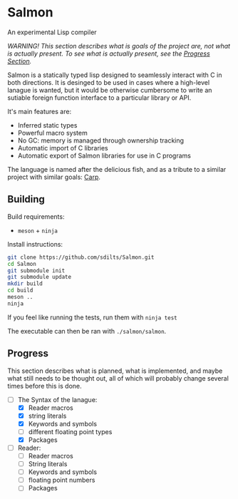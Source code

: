 # Salmon
An experimental Lisp compiler

<i> WARNING! This section describes what is goals of the project are, not what is actually present. To
see what is actually present, see the [Progress Section](#Progress). </i>

Salmon is a statically typed lisp designed to seamlessly interact with C in both directions.
It is desinged to be used in cases where a high-level lanague is wanted, but it would be otherwise cumbersome
to write an sutiable foreign function interface to a particular library or API.

It's main features are:
+ Inferred static types
+ Powerful macro system
+ No GC: memory is managed through ownership tracking
+ Automatic import of C libraries
+ Automatic export of Salmon libraries for use in C programs

The language is named after the delicious fish, and as a tribute to a similar project with 
similar goals: [Carp](https://github.com/carp-lang/Carp).

## Building
Build requirements:
+ `meson` + `ninja`

Install instructions:
``` sh
git clone https://github.com/sdilts/Salmon.git
cd Salmon
git submodule init
git submodule update
mkdir build
cd build
meson ..
ninja
```
If you feel like running the tests, run them with `ninja test`

The executable can then be ran with `./salmon/salmon`.

## Progress

This section describes what is planned, what is implemented, and maybe what still needs to be thought out,
all of which will probably change several times before this is done.
+ [ ] The Syntax of the lanague:
  + [X] Reader macros
  + [X] string literals
  + [X] Keywords and symbols
  + [ ] different floating point types
  + [X] Packages
+ [ ] Reader:
  + [ ] Reader macros
  + [ ] String literals  
  + [ ] Keywords and symbols
  + [ ] floating point numbers
  + [ ] Packages
